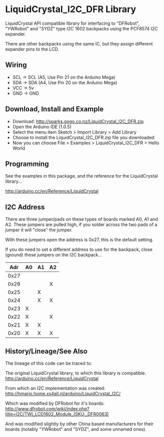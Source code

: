 LiquidCrystal_I2C_DFR Library
=============================

LiquidCrystal API compatible library for interfacing
to "DFRobot", "YWRobot" and "SYDZ" type I2C 1602 backpacks 
using the PCF8574 I2C expander.

There are other backpacks using the same IC, but they 
assign different expander pins to the LCD.

Wiring
------

* SCL     ->     SCL (A5, Use Pin 21 on the Arduino Mega)
* SDA     ->     SDA (A4, Use Pin 20 on the Arduino Mega)
* VCC     ->     5v
* GND     ->     GND

Download, Install and Example
-----------------------------

* Download: http://sparks.gogo.co.nz/LiquidCrystal_I2C_DFR.zip
* Open the Arduino IDE (1.0.5)
* Select the menu item Sketch > Import Library > Add Library
* Choose to install the LiquidCrystal_I2C_DFR.zip file you downloaded
* Now you can choose File > Examples > LiquidCrystal_I2C_DFR > Hello World

Programming
------------

See the examples in this package, and the reference for the
LiquidCrystal library...

http://arduino.cc/en/Reference/LiquidCrystal

I2C Address
-----------
There are three jumper/pads on these types of boards marked A0, 
A1 and A2.  These jumpers are pulled high, if you solder across 
the two pads of a jumper it will "close" the jumper.

With these jumpers open the address is 0x27, this is the default
setting.

If you do need to set a different address to use for the
backpack, close (ground) these jumpers on the I2C backpack...

| Adr      | A0  |  A1  | A2  |
| -------- | --- |  --- | --- |
| 0x27     |     |      |     |
| 0x26     |     |      |  X  |
| 0x25     |     |   X  |     |
| 0x24     |     |   X  |  X  |
| 0x23     | X   |      |     |
| 0x22     | X   |      |  X  |
| 0x21     | X   |   X  |     |
| 0x20     | X   |   X  |  X  |


History/Lineage/See Also
------------------------

The lineage of this code can be traced to:

The original LiquidCrystal library, to which this library
is compatible.
http://arduino.cc/en/Reference/LiquidCrystal

From which an I2C implementation was created:
http://hmario.home.xs4all.nl/arduino/LiquidCrystal_I2C/

Which was modified by DFRobot for it's boards:
http://www.dfrobot.com/wiki/index.php?title=I2C/TWI_LCD1602_Module_(SKU:_DFR0063)

And was modified slightly by other China based manufacturers
for their boards (notably "YWRobot" and "SYDZ", and some unnamed ones).
